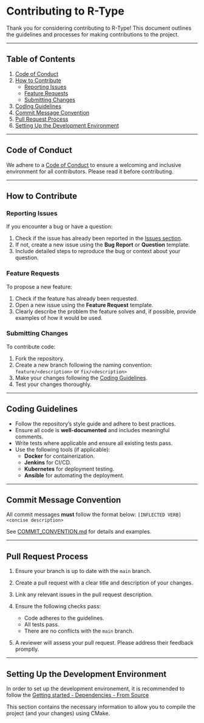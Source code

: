 # Contributing to R-Type

Thank you for considering contributing to R-Type! This document outlines the guidelines and processes for making contributions to the project.

---

## Table of Contents

1. [Code of Conduct](#code-of-conduct)
2. [How to Contribute](#how-to-contribute)
    - [Reporting Issues](#reporting-issues)
    - [Feature Requests](#feature-requests)
    - [Submitting Changes](#submitting-changes)
3. [Coding Guidelines](#coding-guidelines)
4. [Commit Message Convention](#commit-message-convention)
5. [Pull Request Process](#pull-request-process)
6. [Setting Up the Development Environment](#setting-up-the-development-environment)

---

## Code of Conduct

We adhere to a [Code of Conduct](CODE_OF_CONDUCT.md) to ensure a welcoming and inclusive environment for all contributors. Please read it before contributing.

---

## How to Contribute

### Reporting Issues

If you encounter a bug or have a question:

1. Check if the issue has already been reported in the [Issues section](https://github.com/Hanra-s-work/rtype/issues).
2. If not, create a new issue using the **Bug Report** or **Question** template.
3. Include detailed steps to reproduce the bug or context about your question.

### Feature Requests

To propose a new feature:

1. Check if the feature has already been requested.
2. Open a new issue using the **Feature Request** template.
3. Clearly describe the problem the feature solves and, if possible, provide examples of how it would be used.

### Submitting Changes

To contribute code:

1. Fork the repository.
2. Create a new branch following the naming convention: `feature/<description>` or `fix/<description>`
3. Make your changes following the [Coding Guidelines](#coding-guidelines).
4. Test your changes thoroughly.

---

## Coding Guidelines

- Follow the repository’s style guide and adhere to best practices.
- Ensure all code is **well-documented** and includes meaningful comments.
- Write tests where applicable and ensure all existing tests pass.
- Use the following tools (if applicable):
  - **Docker** for containerization.
  - **Jenkins** for CI/CD.
  - **Kubernetes** for deployment testing.
  - **Ansible** for automating the deployment.

---

## Commit Message Convention

All commit messages **must** follow the format below:
`[INFLECTED VERB] <concise description>`

See [COMMIT_CONVENTION.md](COMMIT_CONVENTION.md) for details and examples.

---

## Pull Request Process

1. Ensure your branch is up to date with the `main` branch.
2. Create a pull request with a clear title and description of your changes.
3. Link any relevant issues in the pull request description.
4. Ensure the following checks pass:
   - Code adheres to the guidelines.
   - All tests pass.
   - There are no conflicts with the `main` branch.

5. A reviewer will assess your pull request. Please address their feedback promptly.

---

## Setting Up the Development Environment

In order to set up the development environement, it is recommended to follow the [Getting started - Dependencies - From Source](./doc/getting_started/README.md#from-source)

This section contains the necessary information to allow you to compile the project (and your changes) using CMake.
